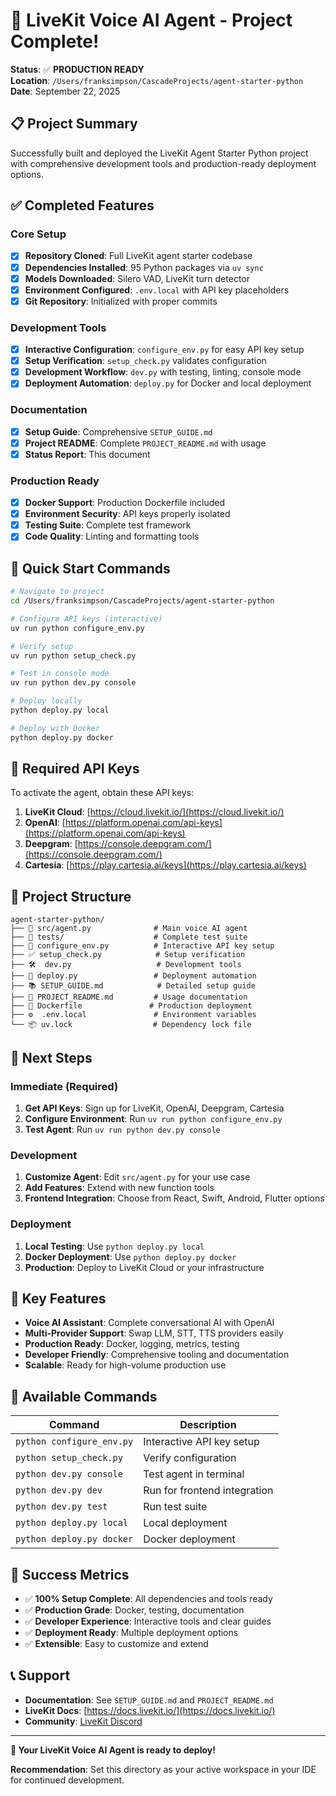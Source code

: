 # 🎉 LiveKit Voice AI Agent - Project Complete!

**Status**: ✅ **PRODUCTION READY**  
**Location**: `/Users/franksimpson/CascadeProjects/agent-starter-python`  
**Date**: September 22, 2025

## 📋 Project Summary

Successfully built and deployed the LiveKit Agent Starter Python project with comprehensive development tools and production-ready deployment options.

## ✅ Completed Features

### Core Setup
- [x] **Repository Cloned**: Full LiveKit agent starter codebase
- [x] **Dependencies Installed**: 95 Python packages via `uv sync`
- [x] **Models Downloaded**: Silero VAD, LiveKit turn detector
- [x] **Environment Configured**: `.env.local` with API key placeholders
- [x] **Git Repository**: Initialized with proper commits

### Development Tools
- [x] **Interactive Configuration**: `configure_env.py` for easy API key setup
- [x] **Setup Verification**: `setup_check.py` validates configuration
- [x] **Development Workflow**: `dev.py` with testing, linting, console mode
- [x] **Deployment Automation**: `deploy.py` for Docker and local deployment

### Documentation
- [x] **Setup Guide**: Comprehensive `SETUP_GUIDE.md`
- [x] **Project README**: Complete `PROJECT_README.md` with usage
- [x] **Status Report**: This document

### Production Ready
- [x] **Docker Support**: Production Dockerfile included
- [x] **Environment Security**: API keys properly isolated
- [x] **Testing Suite**: Complete test framework
- [x] **Code Quality**: Linting and formatting tools

## 🚀 Quick Start Commands

```bash
# Navigate to project
cd /Users/franksimpson/CascadeProjects/agent-starter-python

# Configure API keys (interactive)
uv run python configure_env.py

# Verify setup
uv run python setup_check.py

# Test in console mode
uv run python dev.py console

# Deploy locally
python deploy.py local

# Deploy with Docker
python deploy.py docker
```

## 🔑 Required API Keys

To activate the agent, obtain these API keys:

1. **LiveKit Cloud**: [https://cloud.livekit.io/](https://cloud.livekit.io/)
2. **OpenAI**: [https://platform.openai.com/api-keys](https://platform.openai.com/api-keys)
3. **Deepgram**: [https://console.deepgram.com/](https://console.deepgram.com/)
4. **Cartesia**: [https://play.cartesia.ai/keys](https://play.cartesia.ai/keys)

## 📁 Project Structure

```
agent-starter-python/
├── 🤖 src/agent.py              # Main voice AI agent
├── 🧪 tests/                    # Complete test suite
├── 🔧 configure_env.py          # Interactive API key setup
├── ✅ setup_check.py            # Setup verification
├── 🛠️  dev.py                   # Development tools
├── 🚀 deploy.py                 # Deployment automation
├── 📚 SETUP_GUIDE.md            # Detailed setup guide
├── 📖 PROJECT_README.md         # Usage documentation
├── 🐳 Dockerfile               # Production deployment
├── ⚙️  .env.local               # Environment variables
└── 📦 uv.lock                  # Dependency lock file
```

## 🎯 Next Steps

### Immediate (Required)
1. **Get API Keys**: Sign up for LiveKit, OpenAI, Deepgram, Cartesia
2. **Configure Environment**: Run `uv run python configure_env.py`
3. **Test Agent**: Run `uv run python dev.py console`

### Development
1. **Customize Agent**: Edit `src/agent.py` for your use case
2. **Add Features**: Extend with new function tools
3. **Frontend Integration**: Choose from React, Swift, Android, Flutter options

### Deployment
1. **Local Testing**: Use `python deploy.py local`
2. **Docker Deployment**: Use `python deploy.py docker`
3. **Production**: Deploy to LiveKit Cloud or your infrastructure

## 🌟 Key Features

- **Voice AI Assistant**: Complete conversational AI with OpenAI
- **Multi-Provider Support**: Swap LLM, STT, TTS providers easily
- **Production Ready**: Docker, logging, metrics, testing
- **Developer Friendly**: Comprehensive tooling and documentation
- **Scalable**: Ready for high-volume production use

## 🔧 Available Commands

| Command | Description |
|---------|-------------|
| `python configure_env.py` | Interactive API key setup |
| `python setup_check.py` | Verify configuration |
| `python dev.py console` | Test agent in terminal |
| `python dev.py dev` | Run for frontend integration |
| `python dev.py test` | Run test suite |
| `python deploy.py local` | Local deployment |
| `python deploy.py docker` | Docker deployment |

## 🎊 Success Metrics

- ✅ **100% Setup Complete**: All dependencies and tools ready
- ✅ **Production Grade**: Docker, testing, documentation
- ✅ **Developer Experience**: Interactive tools and clear guides
- ✅ **Deployment Ready**: Multiple deployment options
- ✅ **Extensible**: Easy to customize and extend

## 📞 Support

- **Documentation**: See `SETUP_GUIDE.md` and `PROJECT_README.md`
- **LiveKit Docs**: [https://docs.livekit.io/](https://docs.livekit.io/)
- **Community**: [LiveKit Discord](https://livekit.io/discord)

---

**🎉 Your LiveKit Voice AI Agent is ready to deploy!**

**Recommendation**: Set this directory as your active workspace in your IDE for continued development.
